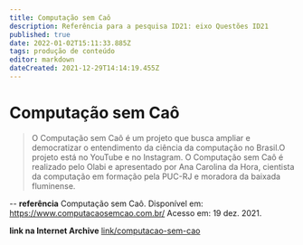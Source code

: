 ```yaml
---
title: Computação sem Caô
description: Referência para a pesquisa ID21: eixo Questões ID21
published: true
date: 2022-01-02T15:11:33.885Z
tags: produção de conteúdo
editor: markdown
dateCreated: 2021-12-29T14:14:19.455Z
---
```


# Computação sem Caô 
> O Computação sem Caô é um projeto que busca ampliar e democratizar o entendimento da ciência da computação no Brasil.O projeto está no YouTube e no Instagram. O Computação sem Caô é realizado pelo Olabi e apresentado por Ana Carolina da Hora, cientista da computação em formação pela PUC-RJ e moradora da baixada fluminense.

--
**referência**
Computação sem Caô. Disponível em: https://www.computacaosemcao.com.br/ Acesso em: 19 dez. 2021. 

**link na Internet Archive** 
[link/computacao-sem-cao](https://web.archive.org/web/20220102151008/https://www.computacaosemcao.com.br/)